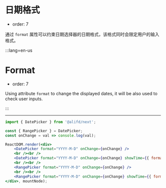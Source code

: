 # 日期格式

- order: 7

通过 `format` 属性可以约束日期选择器的日期格式，该格式同时会限定用户的输入格式。

:::lang=en-us
# Format

- order: 7

Using attribute `format` to change the displayed dates, it will be also used to check user inputs.

:::

---

````jsx
import { DatePicker } from '@alifd/next';

const { RangePicker } = DatePicker;
const onChange = val => console.log(val);

ReactDOM.render(<div>
    <DatePicker format="YYYY-M-D" onChange={onChange} />
    <br /><br />
    <DatePicker format="YYYY-M-D" onChange={onChange} showTime={{ format: 'HH:mm' }} />
    <br /><br />
    <RangePicker format="YYYY-M-D" onChange={onChange} />
    <br /><br />
    <RangePicker format="YYYY-M-D" onChange={onChange} showTime={{ format: 'HH:mm' }} />
</div>, mountNode);
````

